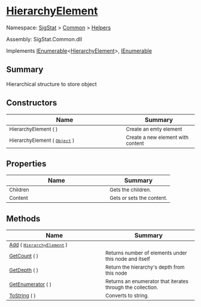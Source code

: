 # [HierarchyElement](./HierarchyElement.md)

Namespace: [SigStat]() > [Common](./../README.md) > [Helpers](./README.md)

Assembly: SigStat.Common.dll

Implements [IEnumerable](https://docs.microsoft.com/en-us/dotnet/api/System.Collections.Generic.IEnumerable-1)\<[HierarchyElement](./HierarchyElement.md)>, [IEnumerable](https://docs.microsoft.com/en-us/dotnet/api/System.Collections.IEnumerable)

## Summary
Hierarchical structure to store object

## Constructors

| Name | Summary | 
| --- | --- | 
| <sub>HierarchyElement (  )</sub><img width=200/>| <sub>Create an emty element</sub>| <br>
| <sub>HierarchyElement ( [`Object`](https://docs.microsoft.com/en-us/dotnet/api/System.Object) )</sub><img width=200/>| <sub>Create a new element with content</sub>| <br>


## Properties

| Name | Summary | 
| --- | --- | 
| <sub>Children</sub><img width=200/>| <sub>Gets the children.</sub>| <br>
| <sub>Content</sub><img width=200/>| <sub>Gets or sets the content.</sub>| <br>


## Methods

| Name | Summary | 
| --- | --- | 
| <sub>[Add](./Methods/HierarchyElement-100664010.md) ( [`HierarchyElement`](./HierarchyElement.md) )</sub><img width=200/>| <sub></sub>| <br>
| <sub>[GetCount](./Methods/HierarchyElement-100664012.md) (  )</sub><img width=200/>| <sub>Returns number of elements under this node and itself</sub>| <br>
| <sub>[GetDepth](./Methods/HierarchyElement-100664011.md) (  )</sub><img width=200/>| <sub>Return the hierarchy's depth from this node</sub>| <br>
| <sub>[GetEnumerator](./Methods/HierarchyElement-100664014.md) (  )</sub><img width=200/>| <sub>Returns an enumerator that iterates through the collection.</sub>| <br>
| <sub>[ToString](./Methods/HierarchyElement-100664013.md) (  )</sub><img width=200/>| <sub>Converts to string.</sub>| <br>


